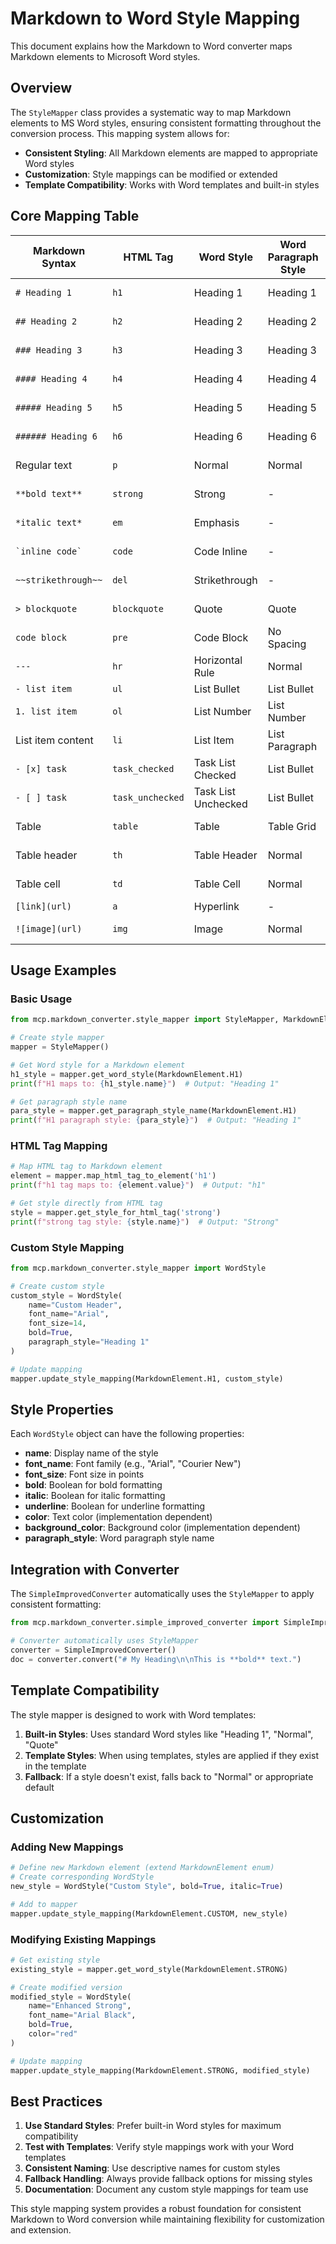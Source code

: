 # Markdown to Word Style Mapping

This document explains how the Markdown to Word converter maps Markdown elements to Microsoft Word styles.

## Overview

The `StyleMapper` class provides a systematic way to map Markdown elements to MS Word styles, ensuring consistent formatting throughout the conversion process. This mapping system allows for:

- **Consistent Styling**: All Markdown elements are mapped to appropriate Word styles
- **Customization**: Style mappings can be modified or extended
- **Template Compatibility**: Works with Word templates and built-in styles

## Core Mapping Table

| Markdown Syntax | HTML Tag | Word Style | Word Paragraph Style | Description |
|----------------|----------|------------|---------------------|-------------|
| `# Heading 1` | `h1` | Heading 1 | Heading 1 | Top-level heading |
| `## Heading 2` | `h2` | Heading 2 | Heading 2 | Second-level heading |
| `### Heading 3` | `h3` | Heading 3 | Heading 3 | Third-level heading |
| `#### Heading 4` | `h4` | Heading 4 | Heading 4 | Fourth-level heading |
| `##### Heading 5` | `h5` | Heading 5 | Heading 5 | Fifth-level heading |
| `###### Heading 6` | `h6` | Heading 6 | Heading 6 | Sixth-level heading |
| Regular text | `p` | Normal | Normal | Standard paragraph |
| `**bold text**` | `strong` | Strong | - | Bold formatting |
| `*italic text*` | `em` | Emphasis | - | Italic formatting |
| `` `inline code` `` | `code` | Code Inline | - | Monospace inline code |
| `~~strikethrough~~` | `del` | Strikethrough | - | Strikethrough text |
| `> blockquote` | `blockquote` | Quote | Quote | Quoted text block |
| ``` code block ``` | `pre` | Code Block | No Spacing | Monospace code block |
| `---` | `hr` | Horizontal Rule | Normal | Horizontal separator |
| `- list item` | `ul` | List Bullet | List Bullet | Bullet list |
| `1. list item` | `ol` | List Number | List Number | Numbered list |
| List item content | `li` | List Item | List Paragraph | Individual list item |
| `- [x] task` | `task_checked` | Task List Checked | List Bullet | Completed task |
| `- [ ] task` | `task_unchecked` | Task List Unchecked | List Bullet | Incomplete task |
| Table | `table` | Table | Table Grid | Table structure |
| Table header | `th` | Table Header | Normal | Table header cell |
| Table cell | `td` | Table Cell | Normal | Table data cell |
| `[link](url)` | `a` | Hyperlink | - | Clickable link |
| `![image](url)` | `img` | Image | Normal | Embedded image |

## Usage Examples

### Basic Usage

```python
from mcp.markdown_converter.style_mapper import StyleMapper, MarkdownElement

# Create style mapper
mapper = StyleMapper()

# Get Word style for a Markdown element
h1_style = mapper.get_word_style(MarkdownElement.H1)
print(f"H1 maps to: {h1_style.name}")  # Output: "Heading 1"

# Get paragraph style name
para_style = mapper.get_paragraph_style_name(MarkdownElement.H1)
print(f"H1 paragraph style: {para_style}")  # Output: "Heading 1"
```

### HTML Tag Mapping

```python
# Map HTML tag to Markdown element
element = mapper.map_html_tag_to_element('h1')
print(f"h1 tag maps to: {element.value}")  # Output: "h1"

# Get style directly from HTML tag
style = mapper.get_style_for_html_tag('strong')
print(f"strong tag style: {style.name}")  # Output: "Strong"
```

### Custom Style Mapping

```python
from mcp.markdown_converter.style_mapper import WordStyle

# Create custom style
custom_style = WordStyle(
    name="Custom Header",
    font_name="Arial",
    font_size=14,
    bold=True,
    paragraph_style="Heading 1"
)

# Update mapping
mapper.update_style_mapping(MarkdownElement.H1, custom_style)
```

## Style Properties

Each `WordStyle` object can have the following properties:

- **name**: Display name of the style
- **font_name**: Font family (e.g., "Arial", "Courier New")
- **font_size**: Font size in points
- **bold**: Boolean for bold formatting
- **italic**: Boolean for italic formatting
- **underline**: Boolean for underline formatting
- **color**: Text color (implementation dependent)
- **background_color**: Background color (implementation dependent)
- **paragraph_style**: Word paragraph style name

## Integration with Converter

The `SimpleImprovedConverter` automatically uses the `StyleMapper` to apply consistent formatting:

```python
from mcp.markdown_converter.simple_improved_converter import SimpleImprovedConverter

# Converter automatically uses StyleMapper
converter = SimpleImprovedConverter()
doc = converter.convert("# My Heading\n\nThis is **bold** text.")
```

## Template Compatibility

The style mapper is designed to work with Word templates:

1. **Built-in Styles**: Uses standard Word styles like "Heading 1", "Normal", "Quote"
2. **Template Styles**: When using templates, styles are applied if they exist in the template
3. **Fallback**: If a style doesn't exist, falls back to "Normal" or appropriate default

## Customization

### Adding New Mappings

```python
# Define new Markdown element (extend MarkdownElement enum)
# Create corresponding WordStyle
new_style = WordStyle("Custom Style", bold=True, italic=True)

# Add to mapper
mapper.update_style_mapping(MarkdownElement.CUSTOM, new_style)
```

### Modifying Existing Mappings

```python
# Get existing style
existing_style = mapper.get_word_style(MarkdownElement.STRONG)

# Create modified version
modified_style = WordStyle(
    name="Enhanced Strong",
    font_name="Arial Black",
    bold=True,
    color="red"
)

# Update mapping
mapper.update_style_mapping(MarkdownElement.STRONG, modified_style)
```

## Best Practices

1. **Use Standard Styles**: Prefer built-in Word styles for maximum compatibility
2. **Test with Templates**: Verify style mappings work with your Word templates
3. **Consistent Naming**: Use descriptive names for custom styles
4. **Fallback Handling**: Always provide fallback options for missing styles
5. **Documentation**: Document any custom style mappings for team use

This style mapping system provides a robust foundation for consistent Markdown to Word conversion while maintaining flexibility for customization and extension.